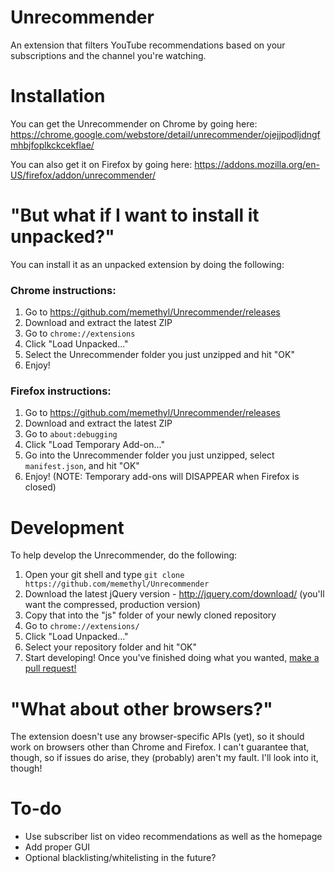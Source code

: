 # Unrecommender
An extension that filters YouTube recommendations based on your subscriptions and the channel you're watching.

# Installation
You can get the Unrecommender on Chrome by going here:
https://chrome.google.com/webstore/detail/unrecommender/ojejjpodljdngfmhbjfoplkckcekflae/

You can also get it on Firefox by going here:
https://addons.mozilla.org/en-US/firefox/addon/unrecommender/

# "But what if I want to install it unpacked?"
You can install it as an unpacked extension by doing the following:
### Chrome instructions:
1. Go to https://github.com/memethyl/Unrecommender/releases
2. Download and extract the latest ZIP
3. Go to `chrome://extensions`
4. Click "Load Unpacked..."
5. Select the Unrecommender folder you just unzipped and hit "OK"
6. Enjoy!
### Firefox instructions:
1. Go to https://github.com/memethyl/Unrecommender/releases
2. Download and extract the latest ZIP
3. Go to `about:debugging`
4. Click "Load Temporary Add-on..."
5. Go into the Unrecommender folder you just unzipped, select `manifest.json`, and hit "OK"
6. Enjoy! (NOTE: Temporary add-ons will DISAPPEAR when Firefox is closed)

# Development
To help develop the Unrecommender, do the following:
1. Open your git shell and type `git clone https://github.com/memethyl/Unrecommender`
2. Download the latest jQuery version - http://jquery.com/download/ (you'll want the compressed, production version)
3. Copy that into the "js" folder of your newly cloned repository
4. Go to `chrome://extensions/`
5. Click "Load Unpacked..."
6. Select your repository folder and hit "OK"
7. Start developing!
Once you've finished doing what you wanted, [make a pull request!](https://github.com/memethyl/Unrecommender/pulls)

# "What about other browsers?"
The extension doesn't use any browser-specific APIs (yet), so it should work on browsers other than Chrome and Firefox.
I can't guarantee that, though, so if issues do arise, they (probably) aren't my fault. I'll look into it, though!

# To-do
- Use subscriber list on video recommendations as well as the homepage
- Add proper GUI
- Optional blacklisting/whitelisting in the future?
